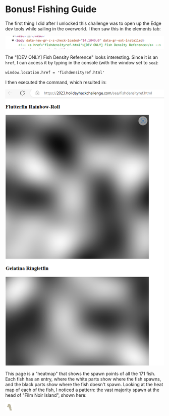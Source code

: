 # Bonus! Fishing Guide
The first thing I did after I unlocked this challenge was to open up the Edge dev tools while sailing in the overworld. I then saw this in the elements tab:

![](../images/Bonus-Fishing-Guide-part-3.png)

The "[DEV ONLY] Fish Density Reference" looks interesting. Since it is an `href`, I can access it by typing in the console (with the window set to `sea`):

```txt
window.location.href = 'fishdensityref.html'
```

I then executed the command, which resulted in:

![](../images/Bonus-Fishing-Guide-part-5.png)

This page is a "heatmap" that shows the spawn points of all the 171 fish. Each fish has an entry, where the white parts show where the fish spawns, and the black parts show where the fish doesn't spawn. Looking at the heat map of each of the fish, I noticed a pattern: the vast majority spawn at the head of "Film Noir Island", shown here:

![](../images/minimap.png)


